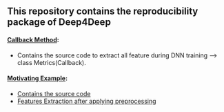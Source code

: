 ## This repository contains the reproducibility package of Deep4Deep
#### [Callback Method](https://github.com/authorunknown326/Deep4Deep/tree/main/Callback%20Method):
* Contains the source code to extract all feature during DNN training --> class Metrics(Callback).
#### [Motivating Example](https://github.com/authorunknown326/Deep4Deep/tree/main/Motivating%20Example):
* [Contains the source code](https://github.com/authorunknown326/Deep4Deep/blob/main/Motivating%20Example/mnist_conv_2.py)
* [Features Extraction after applying preprocessing](https://github.com/authorunknown326/Deep4Deep/tree/main/Motivating%20Example/Feature/merge)


